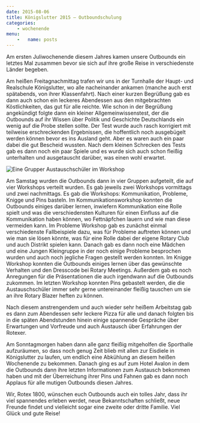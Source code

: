 ```yaml
---
date: 2015-08-06
title: Königslutter 2015 – Outboundschulung
categories:
    - wochenende
menu:
    -   name: posts
---
```

Am ersten Juliwochenende diesem Jahres kamen unsere Outbounds ein letztes Mal
zusammen bevor sie sich auf ihre große Reise in verschiedenste Länder begeben. 

Am heißen Freitagnachmittag trafen wir uns in der Turnhalle der Haupt- und
Realschule Königslutter, wo alle nacheinander ankamen (manche auch erst
spätabends, von ihrer Klassenfahrt). Nach einer kurzen Begrüßung gab es dann
auch schon ein leckeres Abendessen aus den mitgebrachten Köstlichkeiten, das gut
für alle reichte.  Wie schon in der Begrüßung angekündigt folgte dann ein
kleiner Allgemeinwissenstest, der die Outbounds auf ihr Wissen über Politik und
Geschichte Deutschlands ein wenig auf die Probe stellen sollte. Der Test wurde
auch rasch korrigiert mit teilweise erschreckenden Ergebnissen, die hoffentlich
noch ausgebügelt werden können bevor es ins Ausland geht. Aber es waren auch ein
paar dabei die gut Bescheid wussten. Nach dem kleinen Schrecken des Tests gab es
dann noch ein paar Spiele und es wurde sich auch schon fleißig unterhalten und
ausgetauscht darüber, was einen wohl erwartet. 

![Eine Grupper Austauschschüler im Workshop](/images/2015-koenigslutter.jpg)

Am Samstag wurden die Outbounds dann in vier Gruppen aufgeteilt, die auf vier
Workshops verteilt wurden. Es gab jeweils zwei Workshops vormittags und zwei
nachmittags. Es gab die Workshops: Kommunikation, Probleme, Knigge und Pins
basteln. Im Kommunikationsworkshop konnten die Outbounds einiges darüber lernen,
inwiefern Kommunikation eine Rolle spielt und was die verschiedensten Kulturen
für einen Einfluss auf die Kommunikation haben können, wo Fettnäpfchen lauern
und wie man diese vermeiden kann. Im Probleme Workshop gab es zunächst einmal
verschiedenste Fallbeispiele dazu, was für Probleme auftreten können und wie man
sie lösen könnte, was für eine Rolle dabei der eigene Rotary Club und auch
Distrikt spielen kann. Danach gab es dann noch eine Mädchen und eine Jungen
Kleingruppe in der noch einige Probleme besprochen wurden und auch noch jegliche
Fragen gestellt werden konnten. Im Knigge Workshop konnten die Outbounds einiges
lernen über das gewünschte Verhalten und den Dresscode bei Rotary Meetings.
Außerdem gab es noch Anregungen für die Präsentationen die auch irgendwann auf
die Outbounds zukommen. Im letzten Workshop konnten Pins gebastelt werden, die
die Austauschschüler immer sehr gerne untereinander fleißig tauschen um sie an
ihre Rotary Blazer heften zu können.

Nach diesem anstrengendem und auch wieder sehr heißem Arbeitstag gab es dann zum
Abendessen sehr leckere Pizza für alle und danach folgten bis in die späten
Abendstunden hinein einige spannende Gespräche über Erwartungen und Vorfreude
und auch Austausch über Erfahrungen der Rotexer. 

Am Sonntagmorgen haben dann alle ganz fleißig mitgeholfen die Sporthalle
aufzuräumen, so dass noch genug Zeit blieb mit allen zur Eisdiele in
Königslutter zu laufen, um endlich eine Abkühlung an diesem heißen Wochenende zu
bekommen. Danach ging es auf zum Hotel Avalon in dem die Outbounds dann ihre
letzten Informationen zum Austausch bekommen haben und mit der Überreichung
ihrer Pins und Fahnen gab es dann noch Applaus für alle mutigen Outbounds diesen
Jahres.

Wir, Rotex 1800, wünschen euch Outbounds auch ein tolles Jahr, dass ihr viel
spannendes erleben werdet, neue Bekanntschaften schließt, neue Freunde findet
und vielleicht sogar eine zweite oder dritte Familie. Viel Glück und gute Reise!
